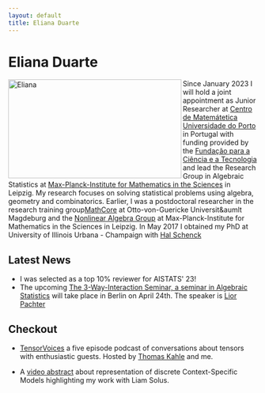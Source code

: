 ```yaml
---
layout: default
title: Eliana Duarte 
---
```


# Eliana Duarte
<img src="/assets/Eliana.jpg" alt="Eliana" align="left" style="width:350px;height:200px;">

Since January 2023 I will hold a joint appointment as Junior Researcher at [Centro de Matemátetica Universidade do Porto](https://www.cmup.pt) in Portugal with funding provided by
    the [Fundação para a Ciência e a Tecnologia](https://www.fct.pt)   and 
    lead the Research Group in Algebraic Statistics at  [Max-Planck-Institute for Mathematics in the Sciences](https://www.mis.mpg.de) in 
    Leipzig. My research focuses on solving statistical problems using algebra, geometry and combinatorics.
    Earlier, I was a postdoctoral researcher in the research training group[MathCore](https://www.mathcore.ovgu.de) at Otto-von-Guericke Universit&aumlt Magdeburg
    and the [Nonlinear Algebra Group](https://www.mis.mpg.de/nlalg/research.html") at Max-Planck-Institute for Mathematics in the Sciences in Leipzig. In May 2017 I obtained my PhD at University of Illinois Urbana - Champaign with
    [Hal Schenck](http://webhome.auburn.edu/~hks0015/)

## Latest News
* I was selected as a top 10% reviewer for AISTATS' 23!
* The upcoming  [The 3-Way-Interaction Seminar, a seminar in Algebraic Statistics](http://3-way-interaction.de) will take place in Berlin on April 24th. The speaker is
[Lior Pachter](https://pachterlab.github.io/biography.html)

## Checkout
* [TensorVoices](https://tensorvoices.de) a five episode podcast of conversations about tensors with enthusiastic guests. Hosted by 
    [Thomas Kahle](https://thomas-kahle.de) and me.

* A [video abstract](https://www.youtube.com/watch?v=CccVNRFmR1I) about representation of discrete Context-Specific Models highlighting my work with Liam Solus.